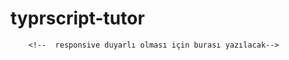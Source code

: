 # typrscript-tutor

<!--Base.astro => BURASI HER SAYFANIN Kullanabileceği ana düzen alanı olacak -->

<!-- /*
--
Component Script (JavaScript)
-- 
Component Template (HTML + JS Expressions) 
*/ -->


 <!-- <meta name="viewport" content="width=device-width, initial-scale=1">  -->
        <!--  responsive duyarlı olması için burası yazılacak-->
